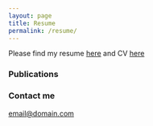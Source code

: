 ```yaml
---
layout: page
title: Resume
permalink: /resume/
---
```


Please find my resume [here](Resume_SuryaTejaD.pdf) and  CV [here](Resume_SuryaTejaD.pdf)

### Publications


### Contact me

[email@domain.com](mailto:suryatejadev@cs.umass.edu)
